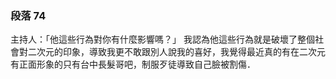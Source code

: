 ### 段落 74

主持人：「他這些行為對你有什麼影響嗎？」
我認為他這些行為就是破壞了整個社會對二次元的印象，導致我更不敢跟別人說我的喜好，我覺得最近真的有在二次元有正面形象的只有台中長髮哥吧，制服歹徒導致自己臉被割傷．
